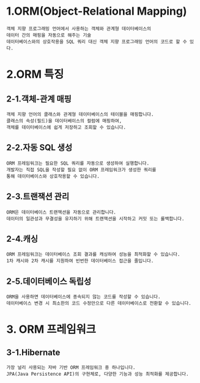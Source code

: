 # 1.ORM(Object-Relational Mapping)
    객체 지향 프로그래밍 언어에서 사용하는 객체와 관계형 데이터베이스의 
    데이터 간의 매핑을 자동으로 해주는 기술
    데이터베이스와의 상호작용을 SQL 쿼리 대신 객체 지향 프로그래밍 언어의 코드로 할 수 있다.


# 2.ORM 특징
## 2-1.객체-관계 매핑
    객체 지향 언어의 클래스와 관계형 데이터베이스의 테이블을 매핑합니다.
    클래스의 속성(필드)을 데이터베이스의 컬럼에 매핑하여, 
    객체를 데이터베이스에 쉽게 저장하고 조회할 수 있습니다.

## 2-2.자동 SQL 생성
    ORM 프레임워크는 필요한 SQL 쿼리를 자동으로 생성하여 실행합니다.
    개발자는 직접 SQL을 작성할 필요 없이 ORM 프레임워크가 생성한 쿼리를
    통해 데이터베이스와 상호작용할 수 있습니다.

## 2-3.트랜잭션 관리
    ORM은 데이터베이스 트랜잭션을 자동으로 관리합니다.
    데이터의 일관성과 무결성을 유지하기 위해 트랜잭션을 시작하고 커밋 또는 롤백합니다.

## 2-4.캐싱
    ORM 프레임워크는 데이터베이스 조회 결과를 캐싱하여 성능을 최적화할 수 있습니다.
    1차 캐시와 2차 캐시를 지원하여 빈번한 데이터베이스 접근을 줄입니다.

## 2-5.데이터베이스 독립성
    ORM을 사용하면 데이터베이스에 종속되지 않는 코드를 작성할 수 있습니다.
    데이터베이스 변경 시 최소한의 코드 수정만으로 다른 데이터베이스로 전환할 수 있습니다.


# 3. ORM 프레임워크
## 3-1.Hibernate
    가장 널리 사용되는 자바 기반 ORM 프레임워크 중 하나입니다.
    JPA(Java Persistence API)의 구현체로, 다양한 기능과 성능 최적화를 제공합니다.
